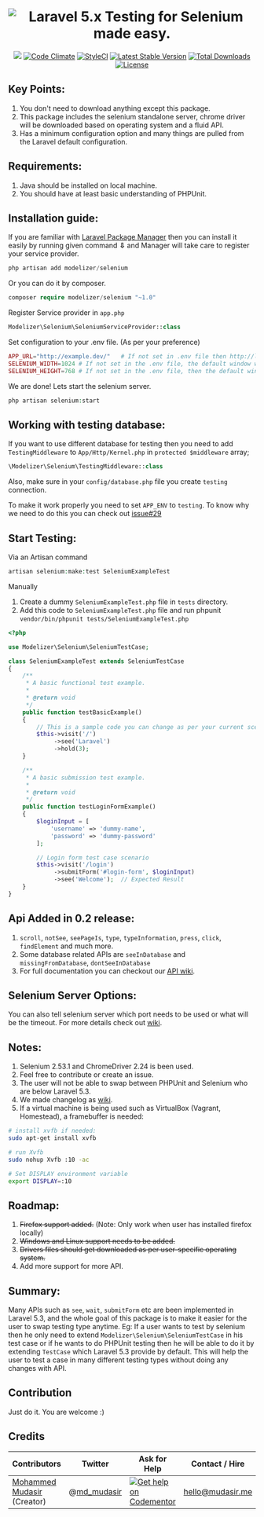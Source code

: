 <h1 align="center">
<img src="https://cloud.githubusercontent.com/assets/7669734/21817480/2c76852e-d78a-11e6-9ac8-66cfa79a922a.png" alt="Laravel 5.x Testing for Selenium made easy." />
</h1>

<p align="center">
<a href="https://travis-ci.org/Modelizer/Laravel-Selenium"><img src="https://travis-ci.org/Modelizer/Laravel-Selenium.svg?branch=master" /></a> 
<a href="https://codeclimate.com/github/Modelizer/Selenium"><img src="https://codeclimate.com/github/Modelizer/Selenium/badges/gpa.svg" alt="Code Climate" /></a> 
<a href="https://styleci.io/repos/67329041"><img src="https://styleci.io/repos/67329041/shield?branch=master" alt="StyleCI" /></a> 
<a href="https://packagist.org/packages/modelizer/selenium"><img src="https://poser.pugx.org/modelizer/selenium/v/stable" alt="Latest Stable Version" /></a> 
<a href="https://packagist.org/packages/modelizer/selenium"><img src="https://poser.pugx.org/modelizer/selenium/downloads" alt="Total Downloads" /></a> 
<a href="https://packagist.org/packages/modelizer/selenium"><img src="https://poser.pugx.org/modelizer/selenium/license" alt="License" /></a>
</p>

## Key Points:
1. You don't need to download anything except this package.
2. This package includes the selenium standalone server, chrome driver will be downloaded based on operating system and a fluid API.
3. Has a minimum configuration option and many things are pulled from the Laravel default configuration.

## Requirements:
1. Java should be installed on local machine.
2. You should have at least basic understanding of PHPUnit.

## Installation guide:
If you are familiar with [Laravel Package Manager](https://github.com/Qafeen/Manager) then you can install it easily by running given command <b>⇩</b> and Manager will take care to register your service provider.
```php 
php artisan add modelizer/selenium
``` 

Or you can do it by composer.
```php
composer require modelizer/selenium "~1.0"
```

Register Service provider in `app.php`
```php
Modelizer\Selenium\SeleniumServiceProvider::class
```

Set configuration to your .env file. (As per your preference)
```php
APP_URL="http://example.dev/"   # If not set in .env file then http://localhost will be use as default
SELENIUM_WIDTH=1024 # If not set in the .env file, the default window width will be used
SELENIUM_HEIGHT=768 # If not set in the .env file, then the default window height will be used
```

We are done! Lets start the selenium server.
```php
php artisan selenium:start
```

## Working with testing database:

If you want to use different database for testing then you need to add `TestingMiddleware` to `App/Http/Kernel.php` in `protected $middleware` array;
```php
\Modelizer\Selenium\TestingMiddleware::class
```
Also, make sure in your `config/database.php` file you create `testing` connection. 

To make it work properly you need to set `APP_ENV` to `testing`. To know why we need to do this you can check out [issue#29](https://github.com/Modelizer/Laravel-Selenium/issues/29)

## Start Testing:

Via an Artisan command

 ```php
 artisan selenium:make:test SeleniumExampleTest
 ```

Manually

1. Create a dummy `SeleniumExampleTest.php` file in `tests` directory.
2. Add this code to `SeleniumExampleTest.php` file and run phpunit `vendor/bin/phpunit tests/SeleniumExampleTest.php`
```php
<?php

use Modelizer\Selenium\SeleniumTestCase;

class SeleniumExampleTest extends SeleniumTestCase
{
    /**
     * A basic functional test example.
     *
     * @return void
     */
    public function testBasicExample()
    {
        // This is a sample code you can change as per your current scenario
        $this->visit('/')
             ->see('Laravel')
             ->hold(3);
    }

    /**
     * A basic submission test example.
     *
     * @return void
     */
    public function testLoginFormExample()
    {
        $loginInput = [
            'username' => 'dummy-name',
            'password' => 'dummy-password'
        ];

        // Login form test case scenario
        $this->visit('/login')
             ->submitForm('#login-form', $loginInput)
             ->see('Welcome');  // Expected Result
    }
}
```

## Api Added in 0.2 release:
1. `scroll`, `notSee`, `seePageIs`, `type`, `typeInformation`, `press`, `click`, `findElement` and much more.
2. Some database related APIs are `seeInDatabase` and `missingFromDatabase`, `dontSeeInDatabase`
3. For full documentation you can checkout our [API wiki](https://github.com/Modelizer/Laravel-Selenium/wiki/APIs).

## Selenium Server Options:
You can also tell selenium server which port needs to be used or what will be the timeout. For more details check out [wiki](https://github.com/Modelizer/Selenium/wiki/Selenium-Options).

## Notes:
1. Selenium 2.53.1 and ChromeDriver 2.24 is been used.
2. Feel free to contribute or create an issue.
3. The user will not be able to swap between PHPUnit and Selenium who are below Laravel 5.3.
4. We made changelog as [wiki](https://github.com/Modelizer/Selenium/wiki/change-log).
5. If a virtual machine is being used such as VirtualBox (Vagrant, Homestead), a framebuffer is needed:

 ```bash
 # install xvfb if needed:
 sudo apt-get install xvfb

 # run Xvfb
 sudo nohup Xvfb :10 -ac

 # Set DISPLAY environment variable
 export DISPLAY=:10
 ```

## Roadmap:
1. ~~Firefox support added.~~ (Note: Only work when user has installed firefox locally)
2. ~~Windows and Linux support needs to be added.~~
3. ~~Drivers files should get downloaded as per user-specific operating system.~~
4. Add more support for more API.

## Summary:
Many APIs such as `see`, `wait`, `submitForm` etc are been implemented in Laravel 5.3, and the whole goal of this package is to make it easier for the user to swap testing type anytime.
Eg: If a user wants to test by selenium then he only need to extend `Modelizer\Selenium\SeleniumTestCase` in his test case or if he wants to do PHPUnit testing then he will be able to do it by extending `TestCase` which Laravel 5.3 provide by default. This will help the user to test a case in many different testing types without doing any changes with API.


<a name="Contribution"></a>
## Contribution
Just do it. You are welcome :)


<a name="Credits"></a>
## Credits

| Contributors           | Twitter   | Ask for Help | Contact / Hire  | Site            |
|------------------------|---------------------------------------------------|-----------------------------------------------------------------------------------------------------------------------|-----------------|-----------------|
| [Mohammed Mudasir](https://github.com/Modelizer) (Creator) | @[md_mudasir](https://twitter.com/md_mudasir) | [![Get help on Codementor](https://cdn.codementor.io/badges/get_help_github.svg)](https://www.codementor.io/modelizer) | hello@mudasir.me | [http://mudasir.me](http://mudasir.me/) |
